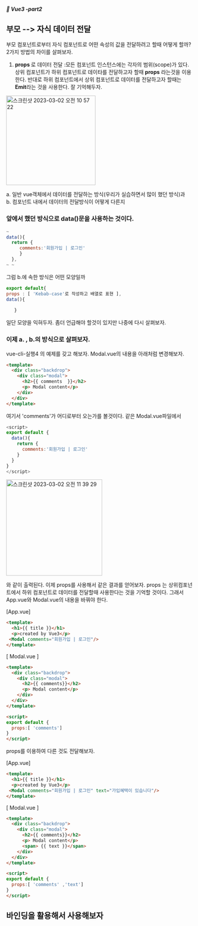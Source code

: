 ##### :cactus: Vue3 -part2

 
## 부모 --> 자식 데이터 전달 
부모 컴포넌트로부터 자식 컴포넌트로 어떤 속성의 값을 전달하려고 할때 어떻게 할까?  2가지 방법의 차이를 살펴보자.  

1. <b> props </b>로 데이터 전달 :모든 컴포넌트 인스턴스에는 각자의 범위(scope)가 있다. 상위 컴포넌트가 하위 컴포넌트로 데이타를 전달하고자 할때 <b>props</b> 라는것을 이용한다. 반대로 하위 컴포넌트에서 상위 컴포넌트로 데이터를 전달하고자 할때는 <b>Emit</b>라는 것을 사용한다. 잘 기억해두자. 
<img width="240" alt="스크린샷 2023-03-02 오전 10 57 22" src="https://user-images.githubusercontent.com/48478079/222311016-9ad2c66f-15be-4520-b16b-196be1c3099d.png">

a. 일반 vue객체에서 데이터를 전달하는 방식(우리가 실습하면서 많이 했던 방식)과  
b. 컴포넌트 내에서 데이터의 전달방식이 어떻게 다른지  

### 앞에서 했던 방식으로 data()문을 사용하는 것이다.  
``` javascript
~
data(){
  return {
     comments:'회원가입 | 로그인'
     }
  },
~ ~
```
그럼 b.에 속한 방식은 어떤 모양일까  
```javascript 
export default{
props : [ 'Kebab-case'로 작성하고 배열로 표현 ],
data(){
     
   }
```  
일단 모양을 익혀두자. 좀더 언급해야 할것이 있지만 나중에 다시 살펴보자.

### 이제 a. , b.의 방식으로 살펴보자.
vue-cli-실행4 의 예제를 갖고 해보자. Modal.vue의 내용을 아래처럼 변경해보자.
```html
<template>
  <div class="backdrop"> 
    <div class="modal">
      <h2>{{ comments  }}</h2>
      <p> Modal content</p>
    </div>
  </div>
</template>
```   
여기서 
'comments'가 어디로부터 오는가를 볼것이다.  같은 Modal.vue파일에서 
```javascript
<script>
export default {
  data(){
    return {
      comments:'회원가입 | 로그인'
    }
  }
}
</script>
```
<img width="258" alt="스크린샷 2023-03-02 오전 11 39 29" src="https://user-images.githubusercontent.com/48478079/222317012-fe5df019-3c79-414a-933b-161837869b50.png">


와 같이 출력된다. 이제 props를 사용해서 같은 결과를 얻어보자. props 는 상위컴포넌트에서 하위 컴포넌트로 데이터를 전달할때 사용한다는 것을 기억할 것이다. 그래서 App.vue와 Modal.vue의 내용을 바꿔야 한다.  

[App.vue] 

```html
<template>
  <h1>{{ title }}</h1>
  <p>created by Vue3</p>
 <Modal comments="회원가입 | 로그인"/>
</template>
```

[ Modal.vue ]
```html
<template>
  <div class="backdrop"> 
    <div class="modal">
      <h2>{{ comments}}</h2>
      <p> Modal content</p>
    </div>
  </div>
</template>

<script>
export default {
  props:[ 'comments']
}
</script>

```   
props를 이용하여 다른 것도 전달해보자.  

[App.vue] 

```html
<template>
  <h1>{{ title }}</h1>
  <p>created by Vue3</p>
 <Modal comments="회원가입 | 로그인" text="가입혜택이 있습니다"/>
</template>
```

[ Modal.vue ]
```html
<template>
  <div class="backdrop"> 
    <div class="modal">
      <h2>{{ comments}}</h2>
      <p> Modal content</p>
      <span> {{ text }}</span>
    </div>
  </div>
</template>

<script>
export default {
  props:[ 'comments' ,'text']
}
</script>

```  

## 바인딩을 활용해서 사용해보자   





